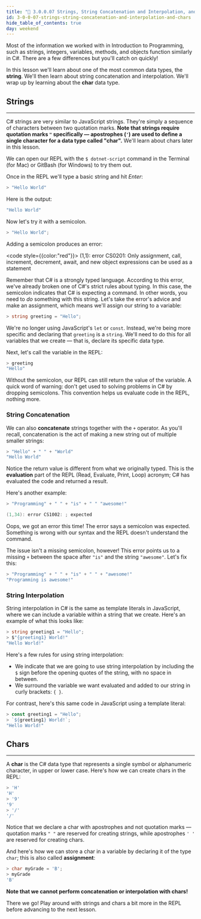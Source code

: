 ```yaml
---
title: "📓 3.0.0.07 Strings, String Concatenation and Interpolation, and Chars"
id: 3-0-0-07-strings-string-concatenation-and-interpolation-and-chars
hide_table_of_contents: true
day: weekend
---
```


Most of the information we worked with in Introduction to Programming, such as strings, integers, variables, methods, and objects function similarly in C#. There are a few differences but you'll catch on quickly! 

In this lesson we'll learn about one of the most common data types, the **string**. We'll then learn about string concatenation and interpolation. We'll wrap up by learning about the **char** data type.

## Strings
---

C# strings are very similar to JavaScript strings. They're simply a sequence of characters between two quotation marks. **Note that strings require quotation marks `"` specifically — apostrophes (`'`) are used to define a single character for a data type called "char".** We'll learn about chars later in this lesson.

We can open our REPL with the `$ dotnet-script` command in the Terminal (for Mac) or GitBash (for Windows) to try them out.

Once in the REPL we'll type a basic string and hit _Enter_:

```csharp
> "Hello World"
```

Here is the output:

```csharp
"Hello World"
```

Now let's try it with a semicolon.

```csharp
> "Hello World";
```

Adding a semicolon produces an error:

<code style={{color:"red"}}>
(1,1): error CS0201: Only assignment, call, increment, decrement, await, and new object expressions can be used as a statement
</code>

Remember that C# is a strongly typed language. According to this error, we've already broken one of C#'s strict rules about typing. In this case, the semicolon indicates that C# is expecting a command. In other words, you need to _do_ something with this string. Let's take the error's advice and make an assignment, which means we'll assign our string to a variable:

```csharp
> string greeting = "Hello";
```

We're no longer using JavaScript's `let` or `const`. Instead, we're being more specific and declaring that `greeting` is a `string`. We'll need to do this for all variables that we create — that is, declare its specific data type. 

Next, let's call the variable in the REPL:

```csharp
> greeting
"Hello"
```

Without the semicolon, our REPL can still return the value of the variable. A quick word of warning: don't get used to solving problems in C# by dropping semicolons. This convention helps us evaluate code in the REPL, nothing more.

### String Concatenation

We can also **concatenate** strings together with the `+` operator. As you'll recall, concatenation is the act of making a new string out of multiple smaller strings:

```csharp
> "Hello" + " " + "World"
"Hello World"
```

Notice the return value is different from what we originally typed. This is the **evaluation** part of the REPL (Read, Evaluate, Print, Loop) acronym; C# has evaluated the code and returned a result.

Here's another example:

```csharp
> "Programming" + " " + "is" + " " "awesome!"

(1,34): error CS1002: ; expected
```

Oops, we got an error this time! The error says a semicolon was expected. Something is wrong with our syntax and the REPL doesn't understand the command.

The issue isn't a missing semicolon, however! This error points us to a missing `+` between the space after `"is"` and the string `"awesome"`. Let's fix this:

```csharp
> "Programming" + " " + "is" + " " + "awesome!"
"Programming is awesome!"
```

### String Interpolation

String interpolation in C# is the same as template literals in JavaScript, where we can include a variable within a string that we create. Here's an example of what this looks like:

```csharp
> string greeting1 = "Hello";
> $"{greeting1} World!"
"Hello World!"
```

Here's a few rules for using string interpolation:

* We indicate that we are going to use string interpolation by including the `$` sign before the opening quotes of the string, with no space in between.
* We surround the variable we want evaluated and added to our string in curly brackets: `{ }`.

For contrast, here's this same code in JavaScript using a template literal:

```javascript
> const greeting1 = "Hello";
> `${greeting1} World!`;
"Hello World!"
```

## Chars
---

A **char** is the C# data type that represents a single symbol or alphanumeric character, in upper or lower case. Here's how we can create chars in the REPL:

```csharp
> 'H'
'H'
> '9'
'9'
> '/'
'/'
```

Notice that we declare a char with apostrophes and not quotation marks — quotation marks `" "` are reserved for creating strings, while apostrophes `' '` are reserved for creating chars.

And here's how we can store a char in a variable by declaring it of the type `char`; this is also called **assignment**:

```csharp
> char myGrade = 'B';
> myGrade
'B'
```

**Note that we cannot perform concatenation or interpolation with chars!** 

There we go! Play around with strings and chars a bit more in the REPL before advancing to the next lesson.
